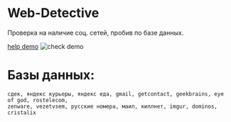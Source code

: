 # Web-Detective
Проверка на наличие соц. сетей, пробив по базе данных. 

[help demo](https://user-images.githubusercontent.com/102496559/174508175-af7881b9-5d20-4f37-8fdc-8cdd5b03b9b5.jpg)
![check demo](https://user-images.githubusercontent.com/102496559/174508206-ff9d8b28-7c69-4179-918d-8d225e612334.jpg)


# Базы данных:
```
сдек, яндекс курьеры, яндекс еда, gmail, getcontact, geekbrains, eye of god, rostelecom,
zenware, vezetvsem, русские номера, маил, киллнет, imgur, dominos, cristalix
```
